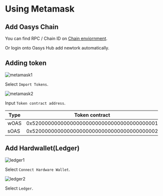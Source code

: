 ---
---

# Using Metamask

## Add Oasys Chain

You can find RPC / Chain ID on [Chain enviornment](/docs/techdocs/validator/chain-environment/1-1).

Or login onto Oasys Hub add newtork automatically.


## Adding token 

![metamask1](/img/docs/techdocs/metamask/image1.png)

Select `Import Tokens`.

![metamask2](/img/docs/techdocs/metamask/image2.png)

Input `Token contract address`.

| Type | Token contract | 
|-----------|-----------|
| wOAS | 0x5200000000000000000000000000000000000001 |
| sOAS | 0x5200000000000000000000000000000000000002 |



## Add Hardwallet(Ledger)

![ledger1](/img/docs/techdocs/ledger/image1.png)

Select `Connect Hardware Wallet`.

![ledger2](/img/docs/techdocs/ledger/image2.png)

Select `Ledger`.
